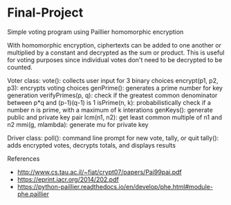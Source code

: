 # Final-Project
Simple voting program using Paillier homomorphic encryption

With homomorphic encryption, ciphertexts can be added to one another or multiplied by a constant and decrypted as the sum or product. This is useful for voting purposes since individual votes don't need to be decrypted to be counted.


Voter class:
  vote(): collects user input for 3 binary choices
  encrypt(p1, p2, p3): encrypts voting choices
  genPrime(): generates a prime number for key generation
  verifyPrimes(p, q): check if the greatest common denominator between p*q and (p-1)(q-1) is 1
  isPrime(n, k): probabilistically check if a number n is prime, with a maximum of k interations
  genKeys(): generate public and private key pair
  lcm(n1, n2): get least common multiple of n1 and n2
  mmi(g, mlambda): generate mu for private key
  
Driver class:
  poll(): command line prompt for new vote, tally, or quit
  tally(): adds encrypted votes, decrypts totals, and displays results


References
- http://www.cs.tau.ac.il/~fiat/crypt07/papers/Pai99pai.pdf
- https://eprint.iacr.org/2014/202.pdf
- https://python-paillier.readthedocs.io/en/develop/phe.html#module-phe.paillier


